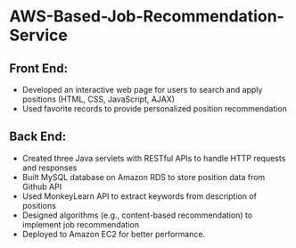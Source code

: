# AWS-Based-Job-Recommendation-Service
## Front End:
- Developed an interactive web page for users to search and apply positions (HTML, CSS, JavaScript, AJAX)
- Used favorite records to provide personalized position recommendation
## Back End:
- Created three Java servlets with RESTful APIs to handle HTTP requests and responses
- Built MySQL database on Amazon RDS to store position data from Github API
- Used MonkeyLearn API to extract keywords from description of positions
- Designed algorithms (e.g., content-based recommendation) to implement job recommendation
- Deployed to Amazon EC2 for better performance.
